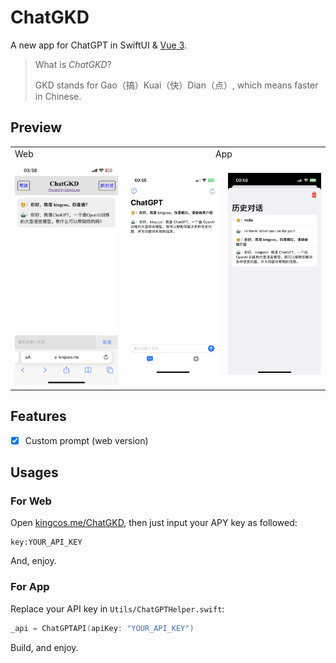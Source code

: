 # ChatGKD

A new app for ChatGPT in SwiftUI & [Vue 3](https://kingcos.me/ChatGKD).

> What is *ChatGKD*?
>
> GKD stands for Gao（搞）Kuai（快）Dian（点）, which means faster in Chinese.

## Preview

<table>
  <tr>
    <td>Web</td>
    <td colspan="2"><center>App</center></td>
  </tr>
  <tr>
    <td><img src="https://github.com/kingcos/ChatGKD/blob/main/resources/web.jpeg?raw=true"></td>
    <td><img src="https://github.com/kingcos/ChatGKD/blob/main/resources/main.PNG?raw=true"></td>
    <td><img src="https://github.com/kingcos/ChatGKD/blob/main/resources/history.PNG?raw=true"></td>
  </tr>
</table>

## Features

- [x] Custom prompt (web version)

## Usages

### For Web

Open [kingcos.me/ChatGKD](https://kingcos.me/ChatGKD), then just input your APY key as followed:

```
key:YOUR_API_KEY
```

And, enjoy.

### For App

Replace your API key in `Utils/ChatGPTHelper.swift`:

```swift
_api = ChatGPTAPI(apiKey: "YOUR_API_KEY")
```

Build, and enjoy.
